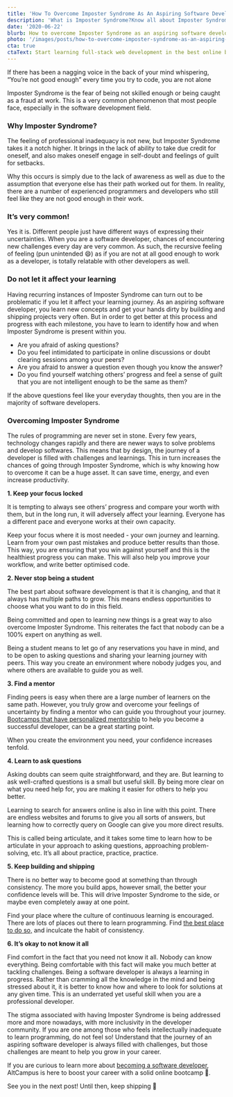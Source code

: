 ```yaml
---
title: 'How To Overcome Imposter Syndrome As An Aspiring Software Developer'
description: 'What is Imposter Syndrome?Know all about Imposter Syndrome and how to overcome it.'
date: '2020-06-22'
blurb: How to overcome Imposter Syndrome as an aspiring software developer.
photo: '/images/posts/how-to-overcome-imposter-syndrome-as-an-aspiring-software-developer.png'
cta: true
ctaText: Start learning full-stack web development in the best online bootcamp in India, and launch your developer career! 🚀
---
```


If there has been a nagging voice in the back of your mind whispering, “You’re not good enough” every time you try to code, you are not alone

Imposter Syndrome is the fear of being not skilled enough or being caught as a fraud at work. This is a very common phenomenon that most people face, especially in the software development field.

### Why Imposter Syndrome?

The feeling of professional inadequacy is not new, but Imposter Syndrome takes it a notch higher. It brings in the lack of ability to take due credit for oneself, and also makes oneself engage in self-doubt and feelings of guilt for setbacks.

Why this occurs is simply due to the lack of awareness as well as due to the assumption that everyone else has their path worked out for them. In reality, there are a number of experienced programmers and developers who still feel like they are not good enough in their work.

### It’s very common!

Yes it is. Different people just have different ways of expressing their uncertainties. When you are a software developer, chances of encountering new challenges every day are very common. As such, the recursive feeling of feeling (pun unintended 😄) as if you are not at all good enough to work as a developer, is totally relatable with other developers as well.

### Do not let it affect your learning

Having recurring instances of Imposter Syndrome can turn out to be problematic if you let it affect your learning journey. As an aspiring software developer, you learn new concepts and get your hands dirty by building and shipping projects very often. But in order to get better at this process and progress with each milestone, you have to learn to identify how and when Imposter Syndrome is present within you.

- Are you afraid of asking questions?
- Do you feel intimidated to participate in online discussions or doubt clearing sessions among your peers?
- Are you afraid to answer a question even though you know the answer?
- Do you find yourself watching others’ progress and feel a sense of guilt that you are not intelligent enough to be the same as them?

If the above questions feel like your everyday thoughts, then you are in the majority of software developers.

### Overcoming Imposter Syndrome

The rules of programming are never set in stone. Every few years, technology changes rapidly and there are newer ways to solve problems and develop softwares. This means that by design, the journey of a developer is filled with challenges and learnings. This in turn increases the chances of going through Imposter Syndrome, which is why knowing how to overcome it can be a huge asset. It can save time, energy, and even increase productivity.

**1. Keep your focus locked**

It is tempting to always see others’ progress and compare your worth with them, but in the long run, it will adversely affect your learning. Everyone has a different pace and everyone works at their own capacity.

Keep your focus where it is most needed - your own journey and learning. Learn from your own past mistakes and produce better results than those. This way, you are ensuring that you win against yourself and this is the healthiest progress you can make. This will also help you improve your workflow, and write better optimised code.

**2. Never stop being a student**

The best part about software development is that it is changing, and that it always has multiple paths to grow. This means endless opportunities to choose what you want to do in this field.

Being committed and open to learning new things is a great way to also overcome Imposter Syndrome. This reiterates the fact that nobody can be a 100% expert on anything as well.

Being a student means to let go of any reservations you have in mind, and to be open to asking questions and sharing your learning journey with peers. This way you create an environment where nobody judges you, and where others are available to guide you as well.

**3. Find a mentor**

Finding peers is easy when there are a large number of learners on the same path. However, you truly grow and overcome your feelings of uncertainty by finding a mentor who can guide you throughout your journey. [Bootcamps that have personalized mentorship](https://altcampus.school/) to help you become a successful developer, can be a great starting point.

When you create the environment you need, your confidence increases tenfold.

**4. Learn to ask questions**

Asking doubts can seem quite straightforward, and they are. But learning to ask well-crafted questions is a small but useful skill. By being more clear on what you need help for, you are making it easier for others to help you better.

Learning to search for answers online is also in line with this point. There are endless websites and forums to give you all sorts of answers, but learning how to correctly query on Google can give you more direct results.

This is called being articulate, and it takes some time to learn how to be articulate in your approach to asking questions, approaching problem-solving, etc. It’s all about practice, practice, practice.

**5. Keep building and shipping**

There is no better way to become good at something than through consistency. The more you build apps, however small, the better your confidence levels will be. This will drive Imposter Syndrome to the side, or maybe even completely away at one point.

Find your place where the culture of continuous learning is encouraged. There are lots of places out there to learn programming. Find [the best place to do so,](https://altcampus.school/community/posts/what-are-the-best-places-to-learn-coding) and inculcate the habit of consistency.

**6. It’s okay to not know it all**

Find comfort in the fact that you need not know it all. Nobody can know everything. Being comfortable with this fact will make you much better at tackling challenges. Being a software developer is always a learning in progress. Rather than cramming all the knowledge in the mind and being stressed about it, it is better to know how and where to look for solutions at any given time. This is an underrated yet useful skill when you are a professional developer.

The stigma associated with having Imposter Syndrome is being addressed more and more nowadays, with more inclusivity in the developer community. If you are one among those who feels intellectually inadequate to learn programming, do not feel so! Understand that the journey of an aspiring software developer is always filled with challenges, but those challenges are meant to help you grow in your career.

If you are curious to learn more about [becoming a software developer](https://altcampus.school/community/posts/heres-everything-you-need-to-know-to-become-a-full-stack-web-developer), AltCampus is here to boost your career with a solid online bootcamp 🚀.

See you in the next post! Until then, keep shipping 🙌
